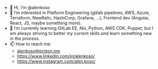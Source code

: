 - 👋 Hi, I’m @alenkoso
- 👀 I’m interested in Platform Engineering (gitlab pipelines, AWS, Azure, Terraform, NewRelic, HashiCorp, Grafana, ...), Frontend dev (Angular, React, JS, maybe something more).
- 🌱 I’m currently learning GitLab EE, Nix, Python, AWS CDK, Puppet, but I am always striving to better my current skills and learn something new in the process.
- 📫 How to reach me: 
   - alenkoso@proton.me
   - https://www.linkedin.com/in/alenkoso/
   - https://www.instagram.com/alen.koso/

<!---
alenkoso/alenkoso is a ✨ special ✨ repository because its `README.md` (this file) appears on your GitHub profile.
You can click the Preview link to take a look at your changes.
--->
